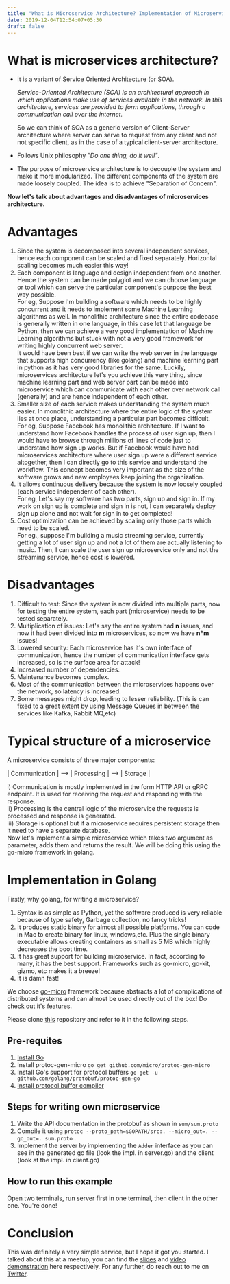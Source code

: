 ```yaml
---
title: "What is Microservice Architecture? Implementation of Microservice in Golang using go-micro"
date: 2019-12-04T12:54:07+05:30
draft: false
---
```

# What is microservices architecture? 

* It is a variant of Service Oriented Architecture (or SOA).

    *Service-Oriented Architecture (SOA) is an architectural approach in which applications make use of services available in the network. In this architecture, services are provided to form applications, through a communication call over the internet.*  

    So we can think of SOA as a generic version of Client-Server architecture where server can serve to request from any client and not not specific client, as in the case of a typical client-server architecture.  
    
*  Follows Unix philosophy *"Do one thing, do it well"*.  

* The purpose of microservice architecture is to decouple the system and make it more modularized. The different components of the system are made loosely coupled. The idea is to achieve "Separation of Concern".  

**Now let's talk about advantages and disadvantages of microservices architecture.**  

# Advantages
1. Since the system is decomposed into several independent services, hence each component can be scaled and fixed separately. Horizontal scaling becomes much easier this way!  
2. Each component is language and design independent from one another. Hence the system can be made polyglot and we can choose language or tool which can serve the particular component's purpose the best way possible.  
For eg, Suppose I'm building a software which needs to be highly concurrent and it needs to implement some Machine Learning algorithms as well. In monolithic architecture since the entire codebase is generally written in one language, in this case let that language be Python, then we can achieve a very good implementation of Machine Learning algorithms but stuck with not a very good framework for writing highly concurrent web server.  
It would have been best if we can write the web server in the language that supports high concurrency (like golang) and machine learning part in python as it has very good libraries for the same. Luckily, microservices architecture let's you achieve this very thing, since machine learning part and web server part can be made into microservice which can communicate with each other over network call (generally) and are hence independent of each other.  
3. Smaller size of each service makes understanding the system much easier. In monolithic architecture where the entire logic of the system lies at once place, understanding a particular part becomes difficult.  
For eg, Suppose Facebook has monolithic architecture. If I want to understand how Facebook handles the process of user sign up, then I would have to browse through millions of lines of code just to understand how sign up works. But if Facebook would have had microservices architecture where user sign up were a different service altogether, then I can directly go to this service and understand the workflow. This concept becomes very important as the size of the software grows and new employees keep joining the organization.  
4. It allows continuous delivery because the system is now loosely coupled (each service independent of each other).  
For eg, Let's say my software has two parts, sign up and sign in. If my work on sign up is complete and sign in is not, I can separately deploy sign up alone and not wait for sign in to get completed!  
5. Cost optimization can be achieved by scaling only those parts which need to be scaled.  
For eg., suppose I'm building a music streaming service, currently getting a lot of user sign up and not a lot of them are actually listening to music. Then, I can scale the user sign up microservice only and not the streaming service, hence cost is lowered.   

# Disadvantages

1. Difficult to test: Since the system is now divided into multiple parts, now for testing the entire system, each part (microservice) needs to be tested separately.  
2. Multiplication of issues: Let's say the entire system had **n** issues, and now it had been divided into **m** microservices, so now we have **n*m** issues!  
3. Lowered security: Each microservice has it's own interface of communication, hence the number of communication interface gets increased, so is the surface area for attack!  
4. Increased number of dependencies.  
5. Maintenance becomes complex.  
6. Most of the communication between the microservices happens over the network, so latency is increased.  
7. Some messages might drop, leading to lesser reliability. (This is can fixed to a great extent by using Message Queues in between the services like Kafka, Rabbit MQ,etc)  

# Typical structure of a microservice 

A microservice consists of three major components:  

 
| Communication   | --> | Processing | --> | Storage |
   

 i) Communication is mostly implemented in the form HTTP API or gRPC endpoint. It is used for receiving the request and responding with the response.  
 ii) Processing is the central logic of the microservice the requests is processed and response is generated.  
 iii) Storage is optional but if a microservice requires persistent storage then it need to have a separate database.   
Now let's implement a simple microservice which takes two argument as parameter, adds them and returns the result. We will be doing this using the go-micro framework in golang.  

# Implementation in Golang

Firstly, why golang, for writing a microservice?  
1. Syntax is as simple as Python, yet the software produced is very reliable because of type safety, Garbage collection, no fancy tricks!  
2. It produces static binary for almost all possible platforms. You can code in Mac to create binary for linux, windows,etc. Plus the single binary executable allows creating containers as small as 5 MB which highly decreases the boot time.  
3. It has great support for building microservice. In fact, according to many, it has the best support. Frameworks such as go-micro, go-kit, gizmo, etc makes it a breeze!   
4. It is damn fast!   

We choose [go-micro](https://github.com/micro/go-micro) framework because abstracts a lot of complications of distributed systems and can almost be used directly out of the box! Do check out it's features.   

Please clone [this](https://github.com/souvikhaldar/golang-microservice-example) repository and refer to it in the following steps.  

## Pre-requites
1.  [Install Go](https://golang.org/doc/install)   
2. Install protoc-gen-micro `go get github.com/micro/protoc-gen-micro`   
2. Install Go's support for protocol buffers `go get -u github.com/golang/protobuf/protoc-gen-go`   
3. [Install protocol buffer compiler](https://github.com/protocolbuffers/protobuf)   

## Steps for writing own microservice
1. Write the API documentation in the protobuf as shown in `sum/sum.proto`  
2. Compile it using `protoc --proto_path=$GOPATH/src:. --micro_out=. --go_out=. sum.proto` . 
3. Implement the server by implementing the `Adder` interface as you can see in the generated go file (look the impl. in server.go) and the client (look at the impl. in client.go)  

##  How to run this example
Open two terminals, run server first in one terminal, then client in the other one. You're done! 


# Conclusion  
This was definitely a very simple service, but I hope it got you started. I talked about this at a meetup, you can find the [slides](https://docs.google.com/presentation/d/1XPZp-ZeiGtQiypJkqyYBfkdvvUWPtKPQQ2p5cm8vkGo/edit?usp=sharing) and [video demonstration](https://youtu.be/U7mKebOVoNY) here respectively. For any further, do reach out to me on [Twitter](https://twitter.com/s0uvikhaldar).  

